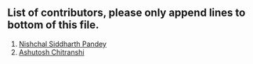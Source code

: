 ## List of contributors, please only append lines to bottom of this file.

1. [Nishchal Siddharth Pandey](https://nisiddharth.github.io/)
2. [Ashutosh Chitranshi](https://ashu12chi.github.io/)
